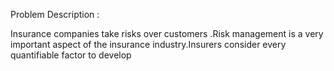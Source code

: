 Problem Description : 

Insurance companies take risks over customers .Risk management is a very important aspect of the insurance industry.Insurers consider every
quantifiable factor to develop

